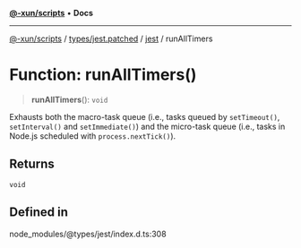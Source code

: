 [**@-xun/scripts**](../../../../../README.md) • **Docs**

***

[@-xun/scripts](../../../../../README.md) / [types/jest.patched](../../../README.md) / [jest](../README.md) / runAllTimers

# Function: runAllTimers()

> **runAllTimers**(): `void`

Exhausts both the macro-task queue (i.e., tasks queued by `setTimeout()`, `setInterval()`
and `setImmediate()`) and the micro-task queue (i.e., tasks in Node.js scheduled with
`process.nextTick()`).

## Returns

`void`

## Defined in

node\_modules/@types/jest/index.d.ts:308
